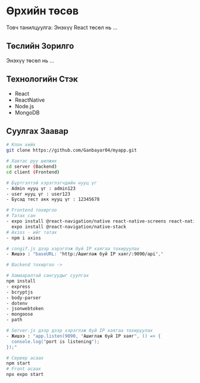 # Өрхийн төсөв

Товч танилцуулга: Энэхүү React төсөл нь ...

## Төслийн Зорилго

Энэхүү төсөл нь ...

## Технологийн Стэк

- React
- ReactNative
- Node.js
- MongoDB

## Суулгах Заавар

```bash
# Клон хийх
git clone https://github.com/Ganbayar04/myapp.git

# Хавтас руу шилжих
cd server (Backend)
cd client (Frontend)

# Бүртгэлтэй хэрэглэгчдийн нууц үг
- Admin нууц үг : admin123
- user нууц үг : user123
- Бусад тест акк нууц үг : 12345678

# Frontend тохиргоо
# Татах сан
- expo install @react-navigation/native react-native-screens react-native-safe-area-context
  expo install @react-navigation/native-stack
# Axios - ийг татах
- npm i axios

# congif.js дээр хэрэглэж буй IP хаягаа тохируулах
- Жишээ : "baseURL: "http:/Ашиглаж буй IP хаяг/:9090/api","

# Backend тохиргоо ->

# Хамааралтай сангуудыг суулгах
npm install
- express
- bcryptjs
- body-parser
- dotenv
- jsonwebtoken
- mongoose
- path

# Server.js дээр дээр хэрэглэж буй IP хаягаа тохируулах
- Жишээ : "app.listen(9090, "Ашиглаж буй IP хаяг", () => {
  console.log("port is listening");
});"

# Сервер асаах
npm start
# Front асаах
npx expo start

```
